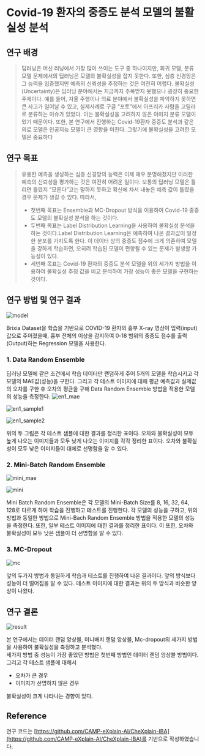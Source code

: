 # Covid-19 환자의 중증도 분석 모델의 불활실성 분석

## 연구 배경
>딥러닝은 머신 러닝에서 가장 많이 쓰이는 도구 중 하나이지만, 회귀 모델, 분류 모델 문제에서의 딥러닝은 모델의 불확실성을 잡지 못한다. 또한, 심층 신경망은 그 능력을 입증했지만 예측의 신뢰성을 추정하는 것은 여전히 어렵다. 불확실성(Uncertainty)은 딥러닝 분야에서는 지금까지 주목받지 못했으나 굉장히 중요한 주제이다.
>예를 들어, 자율 주행이나 의료 분야에서 불확실성을 파악하지 못하면 큰 사고가 일어날 수 있고, 실제사례로 구글 “포토”에서 아프리카 사람을 고릴라로 분류하는 이슈가 있었다. 이는 불확실성을 고려하지 않은 이미지 분류 모델이었기 때문이다. 또한, 본 연구에서 진행하는 Covid-19환자 중증도 분석과 같은 의료 모델은 인공지능 모델이 큰 영향을 미친다. 그렇기에 불확실성을 고려한 모델은 중요하다

## 연구 목표
>유용한 예측을 생성하는 심층 신경망의 능력은 이제 매우 분명해졌지만 이러한 예측의 신뢰성을 평가하는 것은 여전히 어려운 일이다. 보통의 딥러닝 모델은 틀리면 틀렸지 “모른다”고는 말하지 못하고 확신에 차서 내놓은 예측 값이 틀렸을 경우 문제가 생길 수 있다. 따라서, 
>* 첫번째 목표는 Ensemble과 MC-Dropout 방식을 이용하여 Covid-19 중증도 모델의 불확실성 분석을 하는 것이다.
>* 두번째 목표는 Label Distribution Learning을 사용하여 불확실성 분석을 하는 것이다.Label Distribution Learning은 예측하여 나온 결과값이 일정한 분포를 가지도록 한다. 이 데이터 상의 중증도 점수에 크게 의존하여 모델을 강하게 학습하면, 오히려 학습된 모델이 편향될 수 있는 문제가 발생할 가능성이 있다.
>* 세번째 목표는 Covid-19 환자의 중증도 분석 모델을 위의 세가지 방법을 이용하여 불확실성 추정 값을 비교 분석하여 가장 성능이 좋은 모델을 구현하는 것이다.

## 연구 방법 및 연구 결과

![model](https://user-images.githubusercontent.com/31675698/146669875-f3dfcd3d-3740-4e5e-81f5-69f977d7205d.png)


Brixia Dataset을 학습을 기반으로 COVID-19 환자의 흉부 X-ray 영상이 입력(input)값으로 주어졌을때, 흉부 전체의 이상을 감지하여 0-18 범위의 중증도 점수를 출력(Output)하는 Regression 모델을 사용한다.

### 1. Data Random Ensemble
딥러닝 모델에 같은 조건에서 학습 데이터만 랜덤하게 주어 5개의 모델을 학습시키고 각 모델의 MAE값(성능)을 구한다. 그리고 각 테스트 이미지에 대해 평균 예측값과 실제값의 오차를 구한 후 오차의 평균을 구해 Data Random Ensemble 방법을 적용한 모델의 성능을 측정한다.
![en1_mae](https://user-images.githubusercontent.com/31675698/146670125-0801d6ac-33cb-4418-a2bb-7e5513ea1b26.png)

![en1_sample1](https://user-images.githubusercontent.com/31675698/146670137-481c5e46-0bdb-49ce-8b29-19421b96e291.png)

![en1_sample2](https://user-images.githubusercontent.com/31675698/146670138-54b3da7d-5124-47c8-bd90-3ab8acb53dcf.png)

위의 두 그림은 각 테스트 샘플에 대한 결과를 정리한 표이다. 오차와 불확실성이 모두 높게 나오는 이미지들과 모두 낮게 나오는 이미지를 각각 정리한 표이다. 오차와 불확실성이 모두 낮은 이미지들이 대체로 선명함을 알 수 있다.

### 2. Mini-Batch Random Ensemble
![mini_mae](https://user-images.githubusercontent.com/31675698/146670143-b7f11097-fb4d-4e3b-8c5f-dc403f77aa28.png)


![mini](https://user-images.githubusercontent.com/31675698/146670157-e01b8c79-03ac-4f37-b432-c43f43aa58b1.png)

Mini Batch Random Ensemble은 각 모델의 Mini-Batch Size를 8, 16, 32, 64, 128로 다르게 하여 학습을 진행하고 테스트를 진행한다. 각 모델의 성능을 구하고, 위의 방법과 동일한 방법으로 Mini-Bach Random Ensemble 방법을 적용한 모델의 성능을 측정한다.
또한, 일부 테스트 이미지에 대한 결과를 정리한 표이다. 이 또한, 오차와 불확실성이 모두 낮은 샘플이 더 선명함을 알 수 있다.

### 3. MC-Dropout
![mc](https://user-images.githubusercontent.com/31675698/146670158-8f1218eb-026a-4fd9-a2ae-4ab2aa278f56.png)

앞의 두가지 방법과 동일하게 학습과 테스트를 진행하여 나온 결과이다. 앞의 방식보다 성능이 더 떨어짐을 알 수 있다. 테스트 이미지에 대한 결과는 위의 두 방식과 비슷한 양상이 나왔다.

## 연구 결론
![result](https://user-images.githubusercontent.com/31675698/146670159-75f04067-f0cf-49d7-96a8-d3900efe87b9.png)

본 연구에서는 데이터 랜덤 앙상블, 미니배치 랜덤 앙상블, Mc-dropout의 세가지 방법을 사용하여 불확실성을 측정하고 분석했다.
<br/>세가지 방법 중 성능이 가장 좋았던 방법은 첫번째 방법인 데이터 랜덤 앙상블 방법이다.
<br/>그리고 각 테스트 샘플에 대해서 
* 오차가 큰 경우 
* 이미지가 선명하지 않은 경우

불확실성이 크게 나타나는 경향이 있다.

## Reference

연구 코드는 [https://github.com/CAMP-eXplain-AI/CheXplain-IBA](https://github.com/CAMP-eXplain-AI/CheXplain-IBA)를 기반으로 작성하였습니다.


